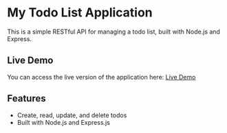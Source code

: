 # My Todo List Application

This is a simple RESTful API for managing a todo list, built with Node.js and Express.

## Live Demo

You can access the live version of the application here: [Live Demo](https://todo-app-fx3t.onrender.com)

## Features

- Create, read, update, and delete todos
- Built with Node.js and Express.js
